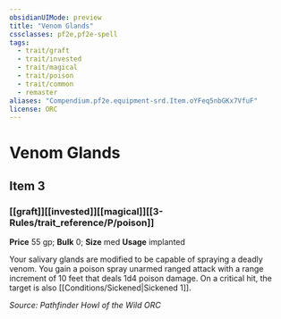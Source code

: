 ```yaml
---
obsidianUIMode: preview
title: "Venom Glands"
cssclasses: pf2e,pf2e-spell
tags:
  - trait/graft
  - trait/invested
  - trait/magical
  - trait/poison
  - trait/common
  - remaster
aliases: "Compendium.pf2e.equipment-srd.Item.oYFeq5nbGKx7VfuF"
license: ORC
---
```

# Venom Glands
## Item 3
### [[graft]][[invested]][[magical]][[3-Rules/trait_reference/P/poison]]


**Price** 55 gp; 
**Bulk** 0; **Size** med
**Usage** implanted

Your salivary glands are modified to be capable of spraying a deadly venom. You gain a poison spray unarmed ranged attack with a range increment of 10 feet that deals 1d4 poison damage. On a critical hit, the target is also [[Conditions/Sickened|Sickened 1]].

*Source: Pathfinder Howl of the Wild*
*ORC*